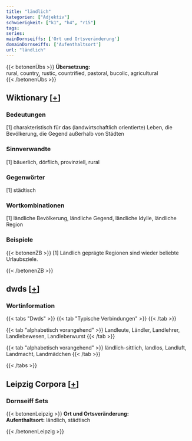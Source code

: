 ```yaml
---
title: "ländlich"
kategorien: ["Adjektiv"]
schwierigkeit: ["k1", "h4", "r15"]
tags:
series:
mainDornseiffs: ['Ort und Ortsveränderung']
domainDornseiffs: ['Aufenthaltsort']
url: "ländlich"
---
```


{{< betonenÜbs >}}
**Übersetzung:**  
rural, country, rustic, countrified, pastoral, bucolic, agricultural  
{{< /betonenÜbs >}}

## Wiktionary [[+](https://de.wiktionary.org/wiki/ländlich)]

### Bedeutungen
[1] charakteristisch für das (landwirtschaftlich orientierte) Leben, die Bevölkerung, die Gegend außerhalb von Städten  

### Sinnverwandte
[1] bäuerlich, dörflich, provinziell, rural  

### Gegenwörter
[1] städtisch  

### Wortkombinationen
[1] ländliche Bevölkerung, ländliche Gegend, ländliche Idylle, ländliche Region  

### Beispiele
{{< betonenZB >}}
[1] Ländlich geprägte Regionen sind wieder beliebte Urlaubsziele.  

{{< /betonenZB >}}


## dwds [[+](https://www.dwds.de/wb/ländlich)]

### Wortinformation
{{< tabs "Dwds" >}}
{{< tab "Typische Verbindungen" >}}
{{< /tab >}}

{{< tab "alphabetisch vorangehend" >}}
Landleute, Ländler, Landlehrer, Landlebewesen, Landleberwurst
{{< /tab >}}

{{< tab "alphabetisch vorangehend" >}}
ländlich-sittlich, landlos, Landluft, Landmacht, Landmädchen
{{< /tab >}}

{{< /tabs >}}

## Leipzig Corpora [[+](https://corpora.uni-leipzig.de/en/res?word=ländlich&corpusId=deu_newscrawl-public_2018)]

### Dornseiff Sets
{{< betonenLeipzig >}}
**Ort und Ortsveränderung:**  
**Aufenthaltsort:** ländlich, städtisch  

{{< /betonenLeipzig >}}
